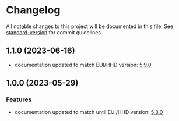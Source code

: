 # Changelog

All notable changes to this project will be documented in this file. See [standard-version](https://github.com/conventional-changelog/standard-version) for commit guidelines.

## 1.1.0 (2023-06-16)

* documentation updated to match EUI/HHD version: [5.9.0](https://gitlab.tekniker.es/aut/projects/3151-LSST/LabVIEWCode/HMIComputers/-/releases/5.9.0)

## 1.0.0 (2023-05-29)

### Features

* documentation updated to match until EUI/HHD version: [5.8.0](https://gitlab.tekniker.es/aut/projects/3151-LSST/LabVIEWCode/HMIComputers/-/releases/5.8.0)
